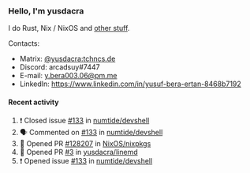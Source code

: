 ### Hello, I'm yusdacra

I do Rust, Nix / NixOS and [other stuff](https://yusdacra.gitlab.io/about).

Contacts:
- Matrix: [@yusdacra:tchncs.de](https://matrix.to/#/@yusdacra:tchncs.de)
- Discord: arcadsuy#7447
- E-mail: y.bera003.06@pm.me
- LinkedIn: https://www.linkedin.com/in/yusuf-bera-ertan-8468b7192

#### Recent activity

<!--START_SECTION:activity-->
1. ❗️ Closed issue [#133](https://github.com/numtide/devshell/issues/133) in [numtide/devshell](https://github.com/numtide/devshell)
2. 🗣 Commented on [#133](https://github.com/numtide/devshell/issues/133) in [numtide/devshell](https://github.com/numtide/devshell)
3. 💪 Opened PR [#128207](https://github.com/NixOS/nixpkgs/pull/128207) in [NixOS/nixpkgs](https://github.com/NixOS/nixpkgs)
4. 💪 Opened PR [#3](https://github.com/yusdacra/linemd/pull/3) in [yusdacra/linemd](https://github.com/yusdacra/linemd)
5. ❗️ Opened issue [#133](https://github.com/numtide/devshell/issues/133) in [numtide/devshell](https://github.com/numtide/devshell)
<!--END_SECTION:activity-->
